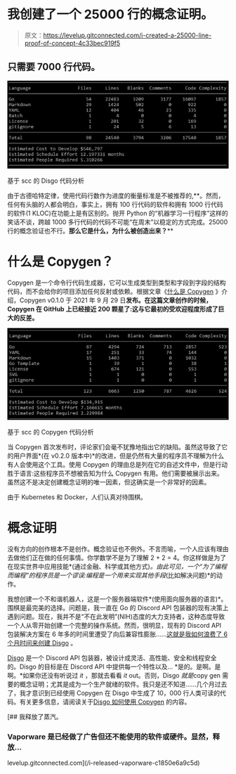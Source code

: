 # 我创建了一个 25000 行的概念证明。

> 原文：<https://levelup.gitconnected.com/i-created-a-25000-line-proof-of-concept-4c33bec919f5>

## 只需要 7000 行代码。

![](img/21ba41a63d379e6ad50a2a4658630498.png)

基于 scc 的 Disgo 代码分析

由于古德哈特定律，使用代码行数作为进度的衡量标准是不被推荐的,**。然而，任何有头脑的人都会明白，事实上，拥有 100 行代码的软件和拥有 1000 行代码的软件(1 KLOC)在功能上是有区别的。抛开 Python 的“机器学习一行程序”这样的笑话不谈，跨越 1000 多行代码的代码不可能“在周末”以稳定的方式完成。25000 行的概念验证也不行。**那么它是什么，为什么被创造出来？****

# 什么是 Copygen？

Copygen 是一个命令行代码生成器，它可以生成类型到类型和字段到字段的结构代码，而不会给你的项目添加任何反射或依赖。根据文章《[什么是 Copygen](https://switchupcb.com/blog/what-is-copygen/#project_timeline) 》介绍，Copygen v0.1.0 于 2021 年 9 月 29 日**发布。在这篇文章创作的时候，Copygen 在 GitHub 上已经接近 200 颗星了:这与它最初的受欢迎程度形成了巨大的反差。**

![](img/d59ead2c6f1909390173aac0712e83ff.png)

基于 scc 的 Copygen 代码分析

当 Copygen 首次发布时，评论家们会毫不犹豫地指出它的缺陷。虽然这导致了它的用户界面*(在 v0.2.0 版本中)*的改进，但是仍然有大量的程序员不理解为什么有人会使用这个工具。使用 Copygen 的理由总是列在它的自述文件中，但是行动胜于语言:这些程序员不想被告知为什么 Copygen 有用。他们需要被展示出来。虽然这不是决定创建概念证明的唯一因素，但这确实是一个非常好的因素。

由于 Kubernetes 和 Docker，人们认真对待围棋。

# 概念证明

没有方向的创作根本不是创作。概念验证也不例外。不言而喻，一个人应该有理由去做他们正在做的任何事情。你学数学不是为了理解 2 + 2 = 4。你这样做是为了在现实世界中应用技能*(通过金融、科学或其他方式)*。由此可见，一个“为了编程而编程”的程序员是一个谬误:编程是一个用来实现其他手段*(比如解决问题)*的动作。

我想创建一个不和谐机器人，这是一个服务器端软件*(使用面向服务器的语言)*。围棋是最完美的选择。问题是，我一直在 Go 的 Discord API 包装器的现有决策上遇到问题。现在，我并不是“不在此发明”(NIH)态度的大力支持者，这种态度导致一个人从零开始创建一个完整的操作系统。然而，很明显，现有的 Discord API 包装解决方案在 6 年多的时间里遭受了向后兼容性膨胀……[这就是我如何浪费了 6 个月时间来创建 Disgo](https://switchupcb.com/blog/how-i-wasted-6-months-creating-disgo/) 。

[Disgo](https://github.com/switchupcb/disgo) 是一个 Discord API 包装器，被设计成灵活、高性能、安全和线程安全的。Disgo 的目标是在 Discord API 中提供每一个特性以及… *是的。是啊。是啊。*如果你还没有听说过 *it* ，那就去看看 *it* out。否则，Disgo *就是*copy gen 需要的概念证明；尤其是成为一个生产就绪的软件。我只是还不知道……几个月过去了，我才意识到已经使用 Copygen 在 Disgo 中生成了 10，000 行人类可读的代码。有关更多信息，请阅读关于[Disgo 如何使用 Copygen](https://github.com/switchupcb/copygen/discussions/32) 的内容。

[](/i-released-vaporware-c1850e6a9c5d) [## 我释放了蒸汽。

### Vaporware 是已经做了广告但还不能使用的软件或硬件。显然，释放…

levelup.gitconnected.com](/i-released-vaporware-c1850e6a9c5d)